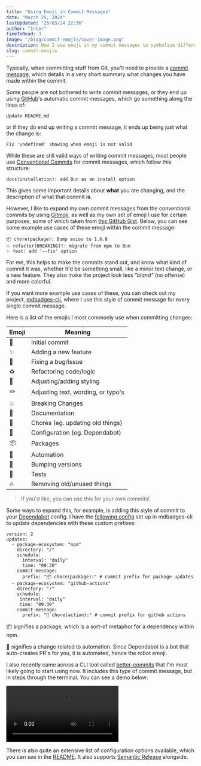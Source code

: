 ```yaml
---
title: "Using Emoji in Commit Messages"
date: "March 25, 2024"
lastUpdated: "25/03/24 22:56"
author: "Inter"
timeToRead: 3
image: "/blog/commit-emojis/cover-image.png"
description: How I use emoji in my commit messages to symbolize different things.
slug: commit-emojis
---
```


Typically, when committing stuff from Git, you'll need to provide a [commit message](https://git-scm.com/docs/git-commit#Documentation/git-commit.txt--cltcommitgt), which details in a very short summary what changes you have made within the commit.

Some people are not bothered to write commit messages, or they end up using [GitHub](https://github.com)'s automatic commit messages, which go something along the lines of:

```
Update README.md
```

or if they do end up writing a commit message, it ends up being just what the change is:

```
Fix 'undefined' showing when emoji is not valid
```

While these are still valid ways of writing commit messages, most people use [Conventional Commits](https://www.conventionalcommits.org/en/v1.0.0/) for commit messages, which follow this structure:

```
docs(installation): add Bun as an install option
```

This gives some important details about **what** you are changing, and the description of what that commit **is**.

However, I like to expand my own commit messages from the conventional commits by using [Gitmoji](https://gitmoji.dev/), as well as my own set of emoji I use for certain purposes, some of which taken from [this GitHub Gist](https://gist.github.com/parmentf/035de27d6ed1dce0b36a). Below, you can see some example use cases of these emoji within the commit message:

```
📦 chore(package): Bump axios to 1.6.8
💥 refactor(BREAKING)!: migrate from npm to Bun
✨ feat: add '--fix' option
```

For me, this helps to make the commits stand out, and know what kind of commit it was, whether it'd be something small, like a minor text change, or a new feature. They also make the project look less *"bland"* (no offense) and more colorful.

If you want more example use cases of these, you can check out my project, [mdbadges-cli](https://github.com/inttter/mdbadges-cli/commits/main/), where I use this style of commit message for every single commit message.

Here is a list of the emojis I most commonly use when committing changes:

| Emoji  | Meaning |
| ------ | ------- |
| 🎉 | Initial commit |
| ✨ | Adding a new feature |
| 🐛 | Fixing a bug/issue |
| ♻️ | Refactoring code/logic |
| 💄 | Adjusting/adding styling |
| ✏️ | Adjusting text, wording, or typo's |
| 💥 | Breaking Changes |
| 📝 | Documentation |
| 🧹 | Chores (eg. updating old things) |
| 👷 | Configuration (eg. Dependabot) |
| 📦 | Packages |
| 🤖 | Automation |
| 🔖 | Bumping versions |
| 🧪 | Tests |
| 🔥 | Removing old/unused things |

> If you'd like, you can use this for your own commits!

Some ways to expand this, for example, is adding this style of commit to your [Dependabot](https://github.com/dependabot) config. I have the [following config](https://github.com/inttter/mdbadges-cli/blob/main/.github/dependabot.yml) set up in mdbadges-cli to update dependencies with these custom prefixes:

```
version: 2
updates:
  - package-ecosystem: "npm"
    directory: "/"
    schedule:
      interval: "daily"
      time: "09:30"
    commit-message:
      prefix: "📦 chore(package):" # commit prefix for package updates
  - package-ecosystem: "github-actions"
    directory: "/"
    schedule:
     interval: "daily"
     time: "09:30"
    commit-message:
      prefix: "🤖 chore(action):" # commit prefix for github actions
```

📦 signifies a package, which is a sort-of metaphor for a dependency within npm.

🤖 signifies a change related to automation. Since Dependabot is a bot that auto-creates PR's for you, it is automated, hence the robot emoji.

I also recently came across a CLI tool called [better-commits](https://github.com/Everduin94/better-commits) that I'm most likely going to start using now. It includes this type of commit message, but in steps through the terminal. You can see a demo below:

<video src="https://github.com/Everduin94/better-commits/assets/14320878/8fb15d46-17c4-4e5d-80d9-79abe0a2a00a" controls></video>

There is also quite an extensive list of configuration options available, which you can see in the [README](https://github.com/Everduin94/better-commits). It also supports [Semantic Release](https://github.com/semantic-release/semantic-release) alongside.